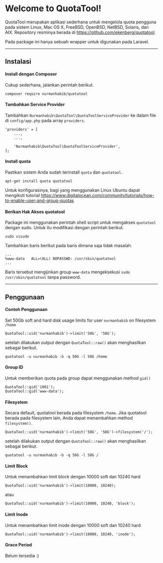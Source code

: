 Welcome to QuotaTool!
===================

QuotaTool merupakan aplikasi sederhana untuk mengelola quota pengguna pada sistem Linux, Mac OS X, FreeBSD, OpenBSD, NetBSD, Solaris, dan AIX. Repository resminya berada di https://github.com/ekenberg/quotatool.

Pada package ini hanya sebuah wrapper untuk digunakan pada Laravel.

----------
Instalasi
-------------

#### Install dengan Composer

Cukup sederhana, jalankan perintah berikut.

    composer require nurmanhabib/quotatool


#### Tambahkan Service Provider

Tambahkan `Nurmanhabib\QuotaTool\QuotaToolServiceProvider` ke dalam file di `config/app.php` pada array `providers`.

    'providers' = [
        ...,
        ...,
        
        'Nurmanhabib\QuotaTool\QuotaToolServiceProvider',
    ];


#### Install quota

Pastikan sistem Anda sudah terinstall `quota` dan `quotatool`.

    apt-get install quota quotatool

Untuk konfigurasinya, bagi yang menggunakan Linux Ubuntu dapat mengikuti tutorial https://www.digitalocean.com/community/tutorials/how-to-enable-user-and-group-quotas


#### Berikan Hak Akses quotatool

Package ini menggunakan perintah shell script untuk mengakses `quotatool` dengan sudo. Untuk itu modifikasi dengan perintah berikut.

    sudo visudo

Tambahkan baris berikut pada baris dimana saja tidak masalah.

    ...
    %www-data   ALL=(ALL) NOPASSWD: /usr/sbin/quotatool
    ...

Baris tersebut mengijinkan group `www-data` mengeksekusi `sudo /usr/sbin/quotatool` tanpa password.

----------
Penggunaan
-------------
#### Contoh Penggunaan
Set 50Gb soft and hard disk usage limits for user `nurmanhabib` on filesystem `/home`

    QuotaTool::uid('nurmanhabib')->limit('50G', '50G');

setelah dilakukan output dengan `QuotaTool::raw()` akan menghasilkan sebagai berikut.

    quotatool -u nurmanhabib -b -q 50G -l 50G /home


#### Group ID
Untuk memberikan quota pada group dapat menggunakan method `gid()` 

    QuotaTool::gid('1001');
    QuotaTool::gid('www-data');

#### Filesystem
Secara default, quotatool berada pada filesystem `/home`. Jika quotatool berada pada filesystem lain, Anda dapat menambahkan method `filesystem()`. 

    QuotaTool::uid('nurmanhabib')->limit('50G', '50G')->filesystem('/');
    
setelah dilakukan output dengan `QuotaTool::raw()` akan menghasilkan sebagai berikut.

    quotatool -u nurmanhabib -b -q 50G -l 50G /

#### Limit Block
Untuk menambahkan limit block dengan 10000 soft dan 10240 hard

    QuotaTool::uid('nurmanhabib')->limit(10000, 10240);
    
atau

    QuotaTool::uid('nurmanhabib')->limit(10000, 10240, 'block');
    
#### Limit Inode
Untuk menambahkan limit inode dengan 10000 soft dan 10240 hard

    QuotaTool::uid('nurmanhabib')->limit(10000, 10240, 'inode');
    
#### Grace Period
Belum tersedia :)